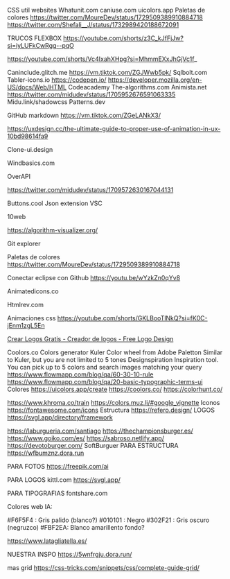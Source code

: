CSS util websites
Whatunit.com
caniuse.com
uicolors.app
Paletas de colores
https://twitter.com/MoureDev/status/1729509389910884718
https://twitter.com/Shefali__J/status/1732989420188672091

TRUCOS FLEXBOX
https://youtube.com/shorts/z3C_kJfFjJw?si=iyLUFkCwRgg--pqO

https://youtube.com/shorts/Vc4IxahXHpg?si=MhmmEXxJhGjVc1f_

Caninclude.glitch.me
https://vm.tiktok.com/ZGJWwb5pk/
Sqlbolt.com
Tabler-icons.io
https://codepen.io/
https://developer.mozilla.org/en-US/docs/Web/HTML
Codeacademy
The-algorithms.com
Animista.net
https://twitter.com/midudev/status/1705952676591063335
Midu.link/shadowcss
Patterns.dev

GitHub markdown
https://vm.tiktok.com/ZGeLANkX3/

https://uxdesign.cc/the-ultimate-guide-to-proper-use-of-animation-in-ux-10bd98614fa9

Clone-ui.design

Windbasics.com

OverAPI

https://twitter.com/midudev/status/1709572630167044131

Buttons.cool
Json extension VSC

10web

https://algorithm-visualizer.org/

Git explorer

Paletas de colores
https://twitter.com/MoureDev/status/1729509389910884718

Conectar eclipse con Github
https://youtu.be/wYzkZn0qYv8

Animatedicons.co

Htmlrev.com

Animaciones css
https://youtube.com/shorts/GKLBooTlNkQ?si=fK0C-jEnm1zgL5En

[Crear Logos Gratis - Creador de logos - Free Logo Design](https://es.freelogodesign.org/)

Coolors.co
Colors generator
Kuler
Color wheel from Adobe
Paletton
Similar to Kuler, but you are not limited to 5 tones
Designspiration
Inspiration tool. You can pick up to 5 colors and search images matching your query
‍
https://www.flowmapp.com/blog/qa/60-30-10-rule
https://www.flowmapp.com/blog/qa/20-basic-typographic-terms-ui
Colores
https://uicolors.app/create
https://coolors.co/
https://colorhunt.co/

https://www.khroma.co/train
https://colors.muz.li/#google_vignette
Iconos
https://fontawesome.com/icons
Estructura
https://refero.design/
LOGOS
https://svgl.app/directory/framework

https://laburgueria.com/santiago
https://thechampionsburger.es/
https://www.goiko.com/es/
https://sabroso.netlify.app/
https://devotoburger.com/
SoftBurguer
PARA ESTRUCTURA
https://wfbumznz.dora.run

PARA FOTOS
https://freepik.com/ai

PARA LOGOS
kittl.com
https://svgl.app/

PARA TIPOGRAFIAS
fontshare.com

Colores web IA:

#F6F5F4 : Gris palido (blanco?)
#010101 : Negro
#302F21 : Gris oscuro (negruzco)
#FBF2EA: Blanco amarillento fondo?

https://www.latagliatella.es/

NUESTRA INSPO
https://5wnfrgju.dora.run/

mas grid
https://css-tricks.com/snippets/css/complete-guide-grid/
